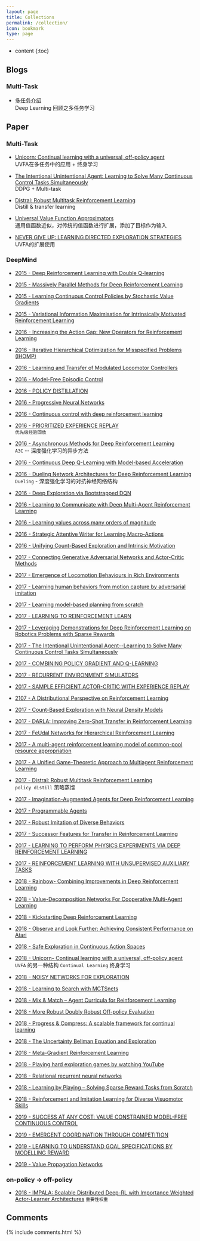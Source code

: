 ```yaml
---
layout: page
title: Collections
permalink: /collection/
icon: bookmark
type: page
---
```


* content
{:toc}

## Blogs
### Multi-Task

* [多任务介绍](https://mp.weixin.qq.com/s/DSDkksVM89gZsbP37kpG3Q?)  
Deep Learning 回顾之多任务学习

## Paper
### Multi-Task
* [Unicorn: Continual learning with a universal, off-policy agent](https://arxiv.org/pdf/1802.08294)  
UVFA在多任务中的应用 + 终身学习

* [The Intentional Unintentional Agent: Learning to Solve Many Continuous Control Tasks Simultaneously](https://arxiv.org/abs/1707.03300)  
DDPG + Multi-task

* [Distral: Robust Multitask Reinforcement Learning](https://arxiv.org/abs/1707.04175)   
Distill & transfer learning

* [Universal Value Function Approximators](http://proceedings.mlr.press/v37/schaul15.pdf)  
通用值函数近似，对传统的值函数进行扩展，添加了目标作为输入

* [NEVER GIVE UP: LEARNING DIRECTED EXPLORATION STRATEGIES](https://arxiv.org/pdf/2002.06038)  
UVFA的扩展使用

### DeepMind
* [2015 - Deep Reinforcement Learning with Double Q-learning](https://arxiv.org/pdf/1509.06461.pdf)

* [2015 - Massively Parallel Methods for Deep Reinforcement Learning](https://arxiv.org/pdf/1507.04296.pdf)

* [2015 - Learning Continuous Control Policies by Stochastic Value Gradients](https://arxiv.org/pdf/1510.09142.pdf)

* [2015 - Variational Information Maximisation for Intrinsically Motivated Reinforcement Learning](https://arxiv.org/abs/1509.08731)

* [2016 - Increasing the Action Gap: New Operators for Reinforcement Learning](https://arxiv.org/abs/1512.04860)

* [2016 - Iterative Hierarchical Optimization for Misspecified Problems (IHOMP)](https://arxiv.org/abs/1602.03348)

* [2016 - Learning and Transfer of Modulated Locomotor Controllers](https://arxiv.org/abs/1610.05182)

* [2016 - Model-Free Episodic Control](https://arxiv.org/abs/1606.04460)

* [2016 - POLICY DISTILLATION](https://arxiv.org/abs/1511.06295)

* [2016 - Progressive Neural Networks](https://arxiv.org/abs/1606.04671)

* [2016 - Continuous control with deep reinforcement learning](https://arxiv.org/abs/1509.02971)

* [2016 - PRIORITIZED EXPERIENCE REPLAY](https://arxiv.org/abs/1511.05952)  
`优先级经验回放`

* [2016 - Asynchronous Methods for Deep Reinforcement Learning](https://arxiv.org/abs/1602.01783)  
`A3C` -- 深度强化学习的异步方法

* [2016 - Continuous Deep Q-Learning with Model-based Acceleration](https://arxiv.org/abs/1603.00748)

* [2016 - Dueling Network Architectures for Deep Reinforcement Learning](https://arxiv.org/abs/1511.06581)  
`Dueling` - 深度强化学习的对抗神经网络结构

* [2016 - Deep Exploration via Bootstrapped DQN](https://arxiv.org/abs/1602.04621)

* [2016 - Learning to Communicate with Deep Multi-Agent Reinforcement Learning](https://arxiv.org/abs/1605.06676)

* [2016 - Learning values across many orders of magnitude](https://arxiv.org/abs/1602.07714)

* [2016 - Strategic Attentive Writer for Learning Macro-Actions](https://arxiv.org/abs/1606.04695)

* [2016 - Unifying Count-Based Exploration and Intrinsic Motivation](https://arxiv.org/abs/1606.01868)

* [2017 - Connecting Generative Adversarial Networks and Actor-Critic Methods](https://arxiv.org/abs/1610.01945)

* [2017 - Emergence of Locomotion Behaviours in Rich Environments](https://arxiv.org/abs/1707.02286)

* [2017 - Learning human behaviors from motion capture by adversarial imitation](https://arxiv.org/abs/1707.02201)

* [2017 - Learning model-based planning from scratch](https://arxiv.org/abs/1707.06170)

* [2017 - LEARNING TO REINFORCEMENT LEARN](https://arxiv.org/abs/1611.05763)

* [2017 - Leveraging Demonstrations for Deep Reinforcement Learning on Robotics Problems with Sparse Rewards](https://arxiv.org/abs/1707.08817)

* [2017 - The Intentional Unintentional Agent--Learning to Solve Many Continuous Control Tasks Simultaneously](https://arxiv.org/abs/1707.03300)

* [2017 - COMBINING POLICY GRADIENT AND Q-LEARNING](https://arxiv.org/abs/1611.01626)

* [2017 - RECURRENT ENVIRONMENT SIMULATORS](https://arxiv.org/abs/1704.02254)

* [2017 - SAMPLE EFFICIENT ACTOR-CRITIC WITH EXPERIENCE REPLAY](https://arxiv.org/abs/1611.01224)

* [2107 - A Distributional Perspective on Reinforcement Learning](https://arxiv.org/abs/1707.06887)

* [2017 - Count-Based Exploration with Neural Density Models](https://arxiv.org/abs/1703.01310)

* [2017 - DARLA: Improving Zero-Shot Transfer in Reinforcement Learning](https://arxiv.org/abs/1707.08475)

* [2017 - FeUdal Networks for Hierarchical Reinforcement Learning](https://arxiv.org/abs/1703.01161)

* [2017 - A multi-agent reinforcement learning model of common-pool resource appropriation](https://arxiv.org/abs/1707.06600)

* [2017 - A Unified Game-Theoretic Approach to Multiagent Reinforcement Learning](https://arxiv.org/abs/1711.00832)

* [2017 - Distral: Robust Multitask Reinforcement Learning](https://arxiv.org/abs/1707.04175)  
`policy distill` 策略蒸馏

* [2017 - Imagination-Augmented Agents for Deep Reinforcement Learning](https://arxiv.org/abs/1707.06203)

* [2017 - Programmable Agents](https://arxiv.org/abs/1706.06383)

* [2017 - Robust Imitation of Diverse Behaviors](https://arxiv.org/abs/1707.02747)

* [2017 - Successor Features for Transfer in Reinforcement Learning](https://arxiv.org/abs/1606.05312)

* [2017 - LEARNING TO PERFORM PHYSICS EXPERIMENTS VIA DEEP REINFORCEMENT LEARNING](https://arxiv.org/abs/1611.01843)

* [2017 - REINFORCEMENT LEARNING WITH UNSUPERVISED AUXILIARY TASKS](https://arxiv.org/abs/1611.05397)

* [2018 - Rainbow- Combining Improvements in Deep Reinforcement Learning](https://arxiv.org/abs/1710.02298)

* [2018 - Value-Decomposition Networks For Cooperative Multi-Agent Learning](https://arxiv.org/abs/1706.05296)

* [2018 - Kickstarting Deep Reinforcement Learning](https://arxiv.org/abs/1803.03835)

* [2018 - Observe and Look Further: Achieving Consistent Performance on Atari](https://arxiv.org/abs/1805.11593)

* [2018 - Safe Exploration in Continuous Action Spaces](https://arxiv.org/abs/1801.08757)

* [2018 - Unicorn- Continual learning with a universal, off-policy agent](https://arxiv.org/abs/1802.08294)  
`UVFA` 的另一种结构 `Continual Learning` 终身学习

* [2018 - NOISY NETWORKS FOR EXPLORATION](https://arxiv.org/abs/1706.10295)

* [2018 - Learning to Search with MCTSnets](https://arxiv.org/abs/1802.04697)

* [2018 - Mix & Match – Agent Curricula for Reinforcement Learning](https://arxiv.org/abs/1806.01780)

* [2018 - More Robust Doubly Robust Off-policy Evaluation](https://arxiv.org/abs/1802.03493)

* [2018 - Progress & Compress: A scalable framework for continual learning](https://arxiv.org/abs/1805.06370)

* [2018 - The Uncertainty Bellman Equation and Exploration](https://arxiv.org/abs/1709.05380)

* [2018 - Meta-Gradient Reinforcement Learning](https://arxiv.org/abs/1805.09801)

* [2018 - Playing hard exploration games by watching YouTube](https://arxiv.org/abs/1805.11592)

* [2018 - Relational recurrent neural networks](https://arxiv.org/abs/1806.01822)

* [2018 - Learning by Playing – Solving Sparse Reward Tasks from Scratch](https://arxiv.org/abs/1802.10567)

* [2018 - Reinforcement and Imitation Learning for Diverse Visuomotor Skills](https://arxiv.org/abs/1802.09564)

* [2019 - SUCCESS AT ANY COST: VALUE CONSTRAINED MODEL-FREE CONTINUOUS CONTROL](https://openreview.net/pdf?id=rJlJ-2CqtX)

* [2019 - EMERGENT COORDINATION THROUGH COMPETITION](https://arxiv.org/abs/1902.07151)

* [2019 - LEARNING TO UNDERSTAND GOAL SPECIFICATIONS BY MODELLING REWARD](https://arxiv.org/abs/1806.01946)

* [2019 - Value Propagation Networks](https://arxiv.org/abs/1805.11199)

### on-policy -> off-policy

* [2018 - IMPALA: Scalable Distributed Deep-RL with Importance Weighted Actor-Learner Architectures](https://arxiv.org/abs/1802.01561)
`重要性权重`

## Comments

{% include comments.html %}
